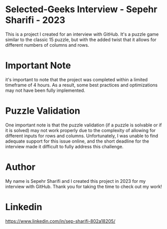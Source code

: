 # Selected-Geeks Interview - Sepehr Sharifi - 2023 
This is a project I created for an interview with GitHub. It's a puzzle game similar to the classic 15 puzzle, but with the added twist that it allows for different numbers of columns and rows.

# Important Note

it's important to note that the project was completed within a limited timeframe of 4 hours. As a result, some best practices and optimizations may not have been fully implemented.

# Puzzle Validation 

One important note is that the puzzle validation (if a puzzle is solvable or if it is solved) may not work properly due to the complexity of allowing for different inputs for rows and columns. Unfortunately, I was unable to find adequate support for this issue online, and the short deadline for the interview made it difficult to fully address this challenge.

# Author

My name is Sepehr Sharifi and I created this project in 2023 for my interview with GitHub. Thank you for taking the time to check out my work!

# Linkedin

https://www.linkedin.com/in/sep-sharifi-802a18205/